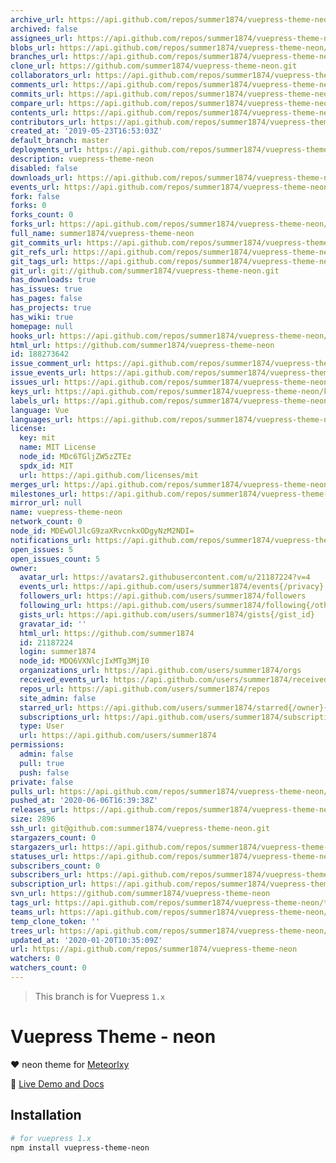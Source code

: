 ```yaml
---
archive_url: https://api.github.com/repos/summer1874/vuepress-theme-neon/{archive_format}{/ref}
archived: false
assignees_url: https://api.github.com/repos/summer1874/vuepress-theme-neon/assignees{/user}
blobs_url: https://api.github.com/repos/summer1874/vuepress-theme-neon/git/blobs{/sha}
branches_url: https://api.github.com/repos/summer1874/vuepress-theme-neon/branches{/branch}
clone_url: https://github.com/summer1874/vuepress-theme-neon.git
collaborators_url: https://api.github.com/repos/summer1874/vuepress-theme-neon/collaborators{/collaborator}
comments_url: https://api.github.com/repos/summer1874/vuepress-theme-neon/comments{/number}
commits_url: https://api.github.com/repos/summer1874/vuepress-theme-neon/commits{/sha}
compare_url: https://api.github.com/repos/summer1874/vuepress-theme-neon/compare/{base}...{head}
contents_url: https://api.github.com/repos/summer1874/vuepress-theme-neon/contents/{+path}
contributors_url: https://api.github.com/repos/summer1874/vuepress-theme-neon/contributors
created_at: '2019-05-23T16:53:03Z'
default_branch: master
deployments_url: https://api.github.com/repos/summer1874/vuepress-theme-neon/deployments
description: vuepress-theme-neon
disabled: false
downloads_url: https://api.github.com/repos/summer1874/vuepress-theme-neon/downloads
events_url: https://api.github.com/repos/summer1874/vuepress-theme-neon/events
fork: false
forks: 0
forks_count: 0
forks_url: https://api.github.com/repos/summer1874/vuepress-theme-neon/forks
full_name: summer1874/vuepress-theme-neon
git_commits_url: https://api.github.com/repos/summer1874/vuepress-theme-neon/git/commits{/sha}
git_refs_url: https://api.github.com/repos/summer1874/vuepress-theme-neon/git/refs{/sha}
git_tags_url: https://api.github.com/repos/summer1874/vuepress-theme-neon/git/tags{/sha}
git_url: git://github.com/summer1874/vuepress-theme-neon.git
has_downloads: true
has_issues: true
has_pages: false
has_projects: true
has_wiki: true
homepage: null
hooks_url: https://api.github.com/repos/summer1874/vuepress-theme-neon/hooks
html_url: https://github.com/summer1874/vuepress-theme-neon
id: 188273642
issue_comment_url: https://api.github.com/repos/summer1874/vuepress-theme-neon/issues/comments{/number}
issue_events_url: https://api.github.com/repos/summer1874/vuepress-theme-neon/issues/events{/number}
issues_url: https://api.github.com/repos/summer1874/vuepress-theme-neon/issues{/number}
keys_url: https://api.github.com/repos/summer1874/vuepress-theme-neon/keys{/key_id}
labels_url: https://api.github.com/repos/summer1874/vuepress-theme-neon/labels{/name}
language: Vue
languages_url: https://api.github.com/repos/summer1874/vuepress-theme-neon/languages
license:
  key: mit
  name: MIT License
  node_id: MDc6TGljZW5zZTEz
  spdx_id: MIT
  url: https://api.github.com/licenses/mit
merges_url: https://api.github.com/repos/summer1874/vuepress-theme-neon/merges
milestones_url: https://api.github.com/repos/summer1874/vuepress-theme-neon/milestones{/number}
mirror_url: null
name: vuepress-theme-neon
network_count: 0
node_id: MDEwOlJlcG9zaXRvcnkxODgyNzM2NDI=
notifications_url: https://api.github.com/repos/summer1874/vuepress-theme-neon/notifications{?since,all,participating}
open_issues: 5
open_issues_count: 5
owner:
  avatar_url: https://avatars2.githubusercontent.com/u/21187224?v=4
  events_url: https://api.github.com/users/summer1874/events{/privacy}
  followers_url: https://api.github.com/users/summer1874/followers
  following_url: https://api.github.com/users/summer1874/following{/other_user}
  gists_url: https://api.github.com/users/summer1874/gists{/gist_id}
  gravatar_id: ''
  html_url: https://github.com/summer1874
  id: 21187224
  login: summer1874
  node_id: MDQ6VXNlcjIxMTg3MjI0
  organizations_url: https://api.github.com/users/summer1874/orgs
  received_events_url: https://api.github.com/users/summer1874/received_events
  repos_url: https://api.github.com/users/summer1874/repos
  site_admin: false
  starred_url: https://api.github.com/users/summer1874/starred{/owner}{/repo}
  subscriptions_url: https://api.github.com/users/summer1874/subscriptions
  type: User
  url: https://api.github.com/users/summer1874
permissions:
  admin: false
  pull: true
  push: false
private: false
pulls_url: https://api.github.com/repos/summer1874/vuepress-theme-neon/pulls{/number}
pushed_at: '2020-06-06T16:39:38Z'
releases_url: https://api.github.com/repos/summer1874/vuepress-theme-neon/releases{/id}
size: 2896
ssh_url: git@github.com:summer1874/vuepress-theme-neon.git
stargazers_count: 0
stargazers_url: https://api.github.com/repos/summer1874/vuepress-theme-neon/stargazers
statuses_url: https://api.github.com/repos/summer1874/vuepress-theme-neon/statuses/{sha}
subscribers_count: 0
subscribers_url: https://api.github.com/repos/summer1874/vuepress-theme-neon/subscribers
subscription_url: https://api.github.com/repos/summer1874/vuepress-theme-neon/subscription
svn_url: https://github.com/summer1874/vuepress-theme-neon
tags_url: https://api.github.com/repos/summer1874/vuepress-theme-neon/tags
teams_url: https://api.github.com/repos/summer1874/vuepress-theme-neon/teams
temp_clone_token: ''
trees_url: https://api.github.com/repos/summer1874/vuepress-theme-neon/git/trees{/sha}
updated_at: '2020-01-20T10:35:09Z'
url: https://api.github.com/repos/summer1874/vuepress-theme-neon
watchers: 0
watchers_count: 0
---
```


> This branch is for Vuepress `1.x`


# Vuepress Theme - neon

:heart: neon theme for [Meteorlxy](https://vuepress-theme-meteorlxy.meteorlxy.cn/)

:book: [Live Demo and Docs](https://summery1874.site/)

## Installation

```sh
# for vuepress 1.x
npm install vuepress-theme-neon
```
